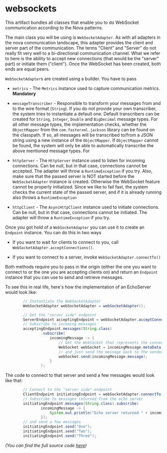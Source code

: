 # websockets

This artifact bundles all classes that enable you to do WebSocket communication according
to the Nova patterns.

The main class you will be using is ```WebSocketAdapter```. As with all adapters in the
nova communication landscape, this adapter provides the client and server part of the 
communication.  The terms "Client" and "Server" do not really fit very well to a 
bi-directional communication channel. What we refer to here is the ability to accept
new connections (that would be the "server" part) or initiate them ("client"). Once
the WebSocket has been created, both ends are equal peers.

```WebSocketAdapter```s are created using a builder. You have to pass

* ```metrics``` - The ```Metrics``` instance used to capture communication metrics. **Mandatory**

* ```messageTranscriber``` - Responsible to transform your messages from and to the wire format (```String```).
If you do not provide your own transcriber, the
system tries to instantiate a default one. Default transcribers can be created
for ```String```, ```Integer```, ```Double``` and ```BigDecimal``` message types. For
all other message types, the implementation checks, whether the ```ObjectMapper``` from
the ```com.fasterxml.jackson``` library can be found on the classpath. If so,
all messages will be transcribed to/from a JSON string using a new instance of the ```ObjectMapper```. If ```ObjectMapper```
cannot be found, the system will only be able to automatically transcribe the above mentioned message types. For

* ```httpServer``` - The ```HttpServer``` instance used to listen for incoming connections. Can be null, but
in that case, connections cannot be accepted. The adapter will throw a ```RuntimeException``` if
you try. Also, make sure that the passed server is NOT started before the ```WebSocketAdapter``` instance is
created. Otherwise the WebSocket feature cannot be properly initialized. Since we like to fail fast, the
system checks the current state of the passed server, and if it is already running also throws a ```RuntimeException```

* ```httpClient``` - The ```AsyncHttpClient``` instance used to initiate connections. Can be null, but
in that case, connections cannot be initiated. The adapter will throw a ```RuntimeException``` if
you try.

Once you got hold of a ```WebSocketAdapter``` you can use it to create an ```Endpoint``` instance. You 
can do this in two ways

* If you want to wait for clients to connect to you, call ```WebSocketAdapter.acceptConnections()```. 

* If you want to connect to a server, invoke ```WebSocketAdapter.connectTo()```

Both methods require you to pass in the origin (either the one you want to connect to or the
one you are accepting clients on) and return an ```Endpoint``` instance that you can use to send and 
retrieve messages.

To see this in real life, here's how the implementation of an EchoServer would look like:

```Java
        // Instantiate the WebSocketAdapter
        WebSocketAdapter webSocketAdapter = webSocketAdapter();

        // Get the "server side" endpoint
        ServerEndpoint acceptingEndpoint = webSocketAdapter.acceptConnections("/echo");
        // Subscribe to incoming messages
        acceptingEndpoint.messages(String.class)
                .subscribe(
                    incomingMessage -> {
                        // Get the WebSocket that represents the connection to the sender
                        WebSocket webSocket = incomingMessage.metaData.details.webSocket;
                        // and just send the message back to the sender
                        webSocket.send(incomingMessage.message);
                    }
                );
```

The code to connect to that server and send a few messages would look like that:

```Java
        // Connect to the "server side" endpoint
        ClientEndpoint initiatingEndpoint = webSocketAdapter.connectTo("ws://127.0.0.1:10000/echo");
        // Subscribe to messages returned from the echo server
        initiatingEndpoint.messages(String.class).subscribe(
                incomingMessage -> {
                    System.out.println("Echo server returned " + incomingMessage.message);
                });
        // and send a few messages
        initiatingEndpoint.send("One");
        initiatingEndpoint.send("Two");
        initiatingEndpoint.send("Three");
```
_(You can find the full source code [here](./src/test/java/examples/EchoServer.java/README.md))_
